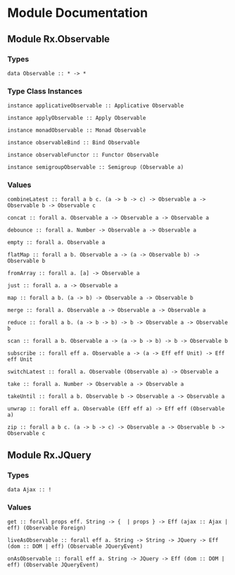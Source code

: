 # Module Documentation

## Module Rx.Observable

### Types

    data Observable :: * -> *


### Type Class Instances

    instance applicativeObservable :: Applicative Observable

    instance applyObservable :: Apply Observable

    instance monadObservable :: Monad Observable

    instance observableBind :: Bind Observable

    instance observableFunctor :: Functor Observable

    instance semigroupObservable :: Semigroup (Observable a)


### Values

    combineLatest :: forall a b c. (a -> b -> c) -> Observable a -> Observable b -> Observable c

    concat :: forall a. Observable a -> Observable a -> Observable a

    debounce :: forall a. Number -> Observable a -> Observable a

    empty :: forall a. Observable a

    flatMap :: forall a b. Observable a -> (a -> Observable b) -> Observable b

    fromArray :: forall a. [a] -> Observable a

    just :: forall a. a -> Observable a

    map :: forall a b. (a -> b) -> Observable a -> Observable b

    merge :: forall a. Observable a -> Observable a -> Observable a

    reduce :: forall a b. (a -> b -> b) -> b -> Observable a -> Observable b

    scan :: forall a b. Observable a -> (a -> b -> b) -> b -> Observable b

    subscribe :: forall eff a. Observable a -> (a -> Eff eff Unit) -> Eff eff Unit

    switchLatest :: forall a. Observable (Observable a) -> Observable a

    take :: forall a. Number -> Observable a -> Observable a

    takeUntil :: forall a b. Observable b -> Observable a -> Observable a

    unwrap :: forall eff a. Observable (Eff eff a) -> Eff eff (Observable a)

    zip :: forall a b c. (a -> b -> c) -> Observable a -> Observable b -> Observable c


## Module Rx.JQuery

### Types

    data Ajax :: !


### Values

    get :: forall props eff. String -> {  | props } -> Eff (ajax :: Ajax | eff) (Observable Foreign)

    liveAsObservable :: forall eff a. String -> String -> JQuery -> Eff (dom :: DOM | eff) (Observable JQueryEvent)

    onAsObservable :: forall eff a. String -> JQuery -> Eff (dom :: DOM | eff) (Observable JQueryEvent)



